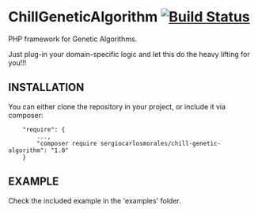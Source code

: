 # ChillGeneticAlgorithm [![Build Status](https://travis-ci.org/sergiocarlosmorales/ChillGeneticAlgorithm.svg?branch=master)](https://travis-ci.org/sergiocarlosmorales/ChillGeneticAlgorithm)
PHP framework for Genetic Algorithms.


Just plug-in your domain-specific logic and let this do the heavy lifting for you!!!
## INSTALLATION
You can either clone the repository in your project, or include it via composer:

```
    "require": {
        ...,
        "composer require sergiocarlosmorales/chill-genetic-algorithm": "1.0"
    }
```
## EXAMPLE
Check the included example in the 'examples' folder.
